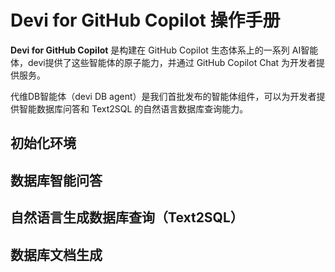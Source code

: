 # Devi for GitHub Copilot 操作手册

**Devi for GitHub Copilot** 是构建在 GitHub Copilot 生态体系上的一系列 AI智能体，devi提供了这些智能体的原子能力，并通过 GitHub Copilot Chat 为开发者提供服务。

代维DB智能体（devi DB agent）是我们首批发布的智能体组件，可以为开发者提供智能数据库问答和 Text2SQL 的自然语言数据库查询能力。

## 初始化环境

## 数据库智能问答

## 自然语言生成数据库查询（Text2SQL）

## 数据库文档生成


